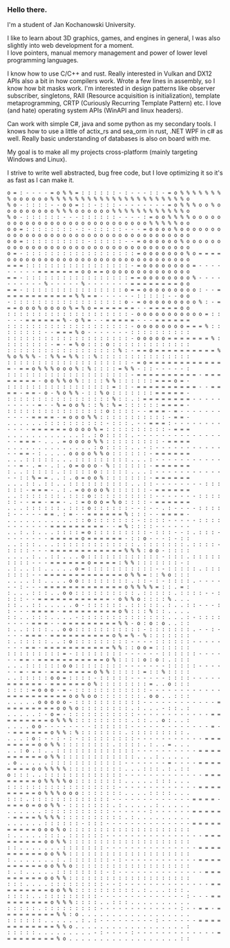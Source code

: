 ### Hello there.

I'm a student of Jan Kochanowski University. 

I like to learn about 3D graphics, games, and engines in general, I was also slightly into web development for a moment.  
I love pointers, manual memory management and power of lower level programming languages.

I know how to use C/C++ and rust. Really interested in Vulkan and DX12 APIs also a bit in how compilers work. Wrote a few lines in assembly, so I know how bit masks work.
I'm interested in design patterns like observer subscriber, singletons, RAII (Resource acquisition is initialization), template metaprogramming, CRTP (Curiously Recurring Template Pattern) etc. 
I love (and hate) operating system APIs (WinAPI and linux headers).


Can work with simple C#, java and some python as my secondary tools.
I knows how to use a little of actix_rs and sea_orm in rust, .NET WPF in c# as well. Really basic understanding of databases is also on board with me.


My goal is to make all my projects cross-platform (mainly targeting Windows and Linux).

I strive to write well abstracted, bug free code, but I love optimizing it so it's as fast as I can make it.
```
o = : - - - - = o % % = : : : : : : - : - - - : : - = o % % % % % % % % o o o o o o % % % % % % % % % % % % % % % % % % % % % % o
% o - : : : : - - o o = : : - : : : - - - - - - - - = o % % % o o % o o o o o o o o o % % % o o o o o o % % % % % % % % % % % % o
% o - : : : : : : - - - : : : : : : - - - - : = o o % % % % o o o o o o o o o o o o o o o o o o o o o o o o o o o o % % % % % o o
o o = : : : : : : : : - : - : : : : : - - - = o o o o % o o o o o o o o o o o o o o o o o o o o o o o o o o o o o o o o o o o o o
o o = : : : : : : : : : : - : : : : : - - = o o o o o o % o o o o o o o o o o o o o o o o o o o o o o o o o o o o o o o o o o o o
o = - : : : : : : : : : : : : : : : : : : = o o o o o o o % o = = = = o o o o o o o o o o o o o o o o o o o o o o o o o o o o o o
= = = : : : : : : : : : : : : : : : : : - = o o o o o o o o = - - - - - - - - - = = = = = = = o o = = o o o o o o o o o o o o o o
= = - : : : : : : : : : : : : : : : : : = = o o o o o o o o % - - - - - - - - - - % - - - - - % - - - - - - - = = = = = = = = o o
= = - : : : : : : : : : : : : : : : : o = = o o o o o o o o o : - - = = = = = = = = = = = = % % = = - - - - - - : : : : : - - o o
- : : : : : : : : : : : : : : : : : : o - = o o o o o o o o o % : - = = = o o o % o o o o % = % o = = = = = = = - - = = = = = o o
: : : : : : : : : : : : : : : : : : : : - o o o o o o o o o o o = : : - - - = = = = = = % - o % = - - = = = = = - - - = = = = = =
: : : : : : : : : : : : : : : : : : : : - o o o o o o o o = = = % : : : : : : : : - - = = = % o - - - - - - - : : : : : : : : : :
: : : : : : : : : : : : : : : : : : : : - o o o o o = = = = = = = % : : : : : : : : - = - = % o : : : o : : : : : : : : : : : : :
: : : : : : : : : : : : : : : : : : % : - = = o = = = = = = = = = = % % o % % % - : % % = % % : : % : : : : : : : : : : : : : : :
: : : : : : : : : : : : : : : : : : : : - = o = = = = = = = = = = = = = - = = o % % % o o o % : % : : : : = % % - : : - - - - - :
: : : : : : : : : : : : : : : : : : : : - = = = = = = = = = = - = = = = = = = = - o o % % o % : : : : % % : : : : : : = = = o = -
: : : : : : : : : : : : : : : : : = : : - = = = = = = = = = = - - = = = = - = = - o - % o % % - : : % o : : : : : : : = = = = = -
: : : : : : : : : : : : : : : : : % : : . : = = = = = = = = - - - - - - - - - - = - - % = o o % : : % : % = : : : : : : = = = = -
: : : : : : : : : : : : : : : : o : : : : - - = = = - = - - - - - - - - - - - = = = = - = o o o % % : : : : : : : : : : : - = = -
. . . . . . : : : : : : : : : : - : : : . - - = = = : - - - - - - - - - - - - = = = = = = o o o o % = : : : : : : : : : : - = = =
. . . . . . . . . . . . : . : o : : : : . - - - - - - - - - - - - - - - - = = = - . . . = o o o o % % : : : : : : : : : - = = = =
. . . . . . . . . . . . . . : o : : : : . . - : - - - - - - - - - - - - - = = - : . . . . o o o o % % o : : : : : : - = = = = = =
. . . : : : : : . . . : : : : : : : : : . . . : - - - - - - - - - - - - - = - . = - . : . o = o o o - % : : : : : : - = = = = = =
: . . : : : : : . : : : : : o : : : : : . . . : - - - - - - - - - - - - - : : % = = . . : . o = o o % : : : : : : : - = = = = = =
. . . : : . : : . . : : : : : : : : : : . . : : - - - - - - - - : : : : : : - = = = - . : . = o o o o % : : : : : : - = = = = = =
. . : : : : : : : . : : : o : : : : : : : : : : - - - - - - - : : : : : : - - = = - = = - . : = o o o = % o : : : : - = = = = = =
. . . : : : : : : . : : : o : : : : : : - - : - - . : - - - - : : : : : - - - - - = = . : = - - = = = = = = % : : : - - = = = = -
. . . . . . . . . . . : : o : : : : : : : - : : : : - - - - - : : : : - - - - - - - = = = = = = = = = - - = % : : : : - - - - - -
. . : . : . . . : : : : = o : : : : : : : : : - : : : - - : . : : : - - - - - - - - = = = = = o = = = = = = - : : o - - - : - : :
. . : : : . . . : : : : : : : : : : : : : . : : : : : : : . : : : : - : : : : - - - = = = = = = = = = = = = % % % : o o - : : : :
. . . . : . . : : . . . o : : : : : : : : : : : : - : : : . : : : : : : : : : - - - = = = = = = o = = = = : % % : : : : : : : - :
. : . . : : . . . . . o = : : : : : : : : : : : - - : : : : : . : : : : : : : - - = = = = = = = = = = = = = o % % = : : % o : : :
. . . . : : . . . . o o : : : : : : : : . : : - : - : : : : . - - - - - - : - - - = = = = = = = = = = = = = o % % % % = : : . = :
: . . . : : : . . o o : : : : : : : : : : . : : : : : . : : : : - - : : : : - - = = = = = = = = = = = = - o % % o : : : : % . . .
: : . . : : . . . . . o - : : : : : : . : : : : : . : . . : : - - - : : - - - = = = = - = = = = = = = = = o % : : : % : : . . . .
: : . . : : : . . . . - : : : : : : : : : : : : : : . . . : - : : : : - - - - = = = - - = = = = = = = = = % % - o : o : o . . : :
: . . : : : : . . o o : : : : : : : : : : : - : : : : : : : . - - : - - - - = = = - = = = = = = = = = = o % = % - % : : : : : : :
: . : : : : : . . : o : : : : : : : : : - - - - : : : : : : - - - - - - - - = = - = = = = = = = = = = = % % : : o o = : : : : : :
: : : : : : : : : = - : : : : : : : : - - - - - - : : : : : : - - - - - - = = - = = = = = = = = = = = o % : : : : o : o : . : : :
. . . : : : : : : o o : : : : : : : : - - - - - - - : : : : : - - - - - - = - = = - = = = = = = = o % % : : : : : = : : % : : : :
. . : : : : : o o = : : : : - : : : : : - - - - - - : : : : - - - - - = = = = = = - = = = = = = o % : : : : : : : : = . . o : : :
: : : : = o o o - = - : : : : : : : : : : : : - - - - - - - - - - - - = = = = = = = = = = o o % o o : : : : : : : . o o . . : : :
. . . . . o o o o o - : : : : : : : : : : : - - - - - - - - - - - - = = = = = = = = = o o % o : : : : : : : : . : . . . - : : . :
. . . . . : - o = - : : : : : : : : : : : - - - - - - - - - - - - = = = = = = = = = o % % % : : : : : : : : : . : : . . o : . . :
. . . . o o - - - - - - - - : : : : : : - - - - - - - - - - - - - = - - = = = = = = o % % : % : : : : : : : . : : : : : : : : : .
. . . : o : - - : - : - : : : : : : : : : - - - - - - - - - - - = = = = = = = = o o % % : : : : : : : : . : : : : . : . . = . . .
. . : o . : . . : : : : : : : : : : : : : - - - - - - - - - - = = = = = = = = = = o % % : : : : : : : : : : : : . . . : . . . . .
. o . . . . . : : : : : : : : : : : : - - - - - - - = - - - - = = = = = = = = o o % % % % : : : : : : : : : . . . : : : . : . : :
o : : : . . : : : : : : : : : : : : : - - - - - - - - - - - - - = = = = = = = = o % % % % o : : : : : : : : . . . . . : : : . . .
: : : : : : : : : : : : : : : : : : - - - - - - - - - - - - - = = = = = = = = = o % % % o o o : : : : : : : . . . . : : : : . . .
: : : . : : : : : : : : : : : : : - - - - - - - - - - - - - = = = = - = = = o = o o % % - : : : : : : : . : . . . . . : . . . . .
. . . . . . : : : : : : : : : : : - - - - - - : - - - - - - = = = = = - = = = = % % % % : : : : : : : : : : . : . . . . . . . . .
. . . . . . : : : : : : - : : : - - - - - - - - - - - - - - = = = = = = = = = = o o o % o : : : : : : : : : : : : : : : : : : : :
: . . . . . : : : . : : : : : : - - - - - - - - - - - - - - - - = = = = = = = = = o o % % : : : : : : : : : : : : : : : : : : : :
: : . . . . . . . : : : : : : : - - - - - - - - - - - - - - - = = = = = = = = = = o o % % : : : : : : : : : : : : : : : : : : : :
: . . . . . . . : . : : : : : : : - : - - - - - - - - - - - - = = = = = = = = = = o o % % o : : : : : : : : : : : : : : : : : : :
: . : . . . . . : : : : : : : : - : - - - - - - - - - - - - - - = = = = = = = = = o o % % : : : : : : : : : : : : : : : : : : : :
: : : . . . . : : : : : : : : : - - : - - - - - - - - - - - - - - = = = = = = = = = o o % % : : : : : : : : : : . : . . . : : : .
: : : : . . : : : : : : : : : - - - - - - - - - - - - - - : - - - = = = = = = = = = o % % % : : : : . . : : : . . . . . . . . . .
: : : : : . : : : : : : : : : - - - - - - - - - - - - - : - - = = - = = = = = = = = = % % : o . . . . . . . . . . . . . . . . . .
: : : : : : . . . . . . : . : - - - - - - - - - : - - - - - - = = = = = = = = = = = = % % o . . . . . . . . . . . . . . . . . . :
: : : : : . . . . . . . . . - : - - - - : - - - - - - - - - - - - - = = = = = = = = = % o . . . . . . . . . . . . . . . . . . : :
```


<!--
![screenshot](https://github.com/Im-Bee/wolfenstein_like_rendering_in_terminal/blob/main/Docs/ReadMeScreenshot.jpg?raw=true)
**Im-Bee/Im-Bee** is a ✨ _special_ ✨ repository because its `README.md` (this file) appears on your GitHub profile.

Here are some ideas to get you started:

- 🔭 I’m currently working on ...
- 🌱 I’m currently learning ...
- 👯 I’m looking to collaborate on ...
- 🤔 I’m looking for help with ...
- 💬 Ask me about ...
- 📫 How to reach me: ...
- 😄 Pronouns: ...
- ⚡ Fun fact: ...
-->
